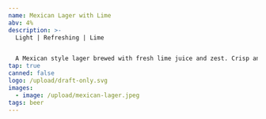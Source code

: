 ```yaml
---
name: Mexican Lager with Lime
abv: 4%
description: >-
  Light | Refreshing | Lime


  A Mexican style lager brewed with fresh lime juice and zest. Crisp and refreshing. Perfect for the heat.
tap: true
canned: false
logo: /upload/draft-only.svg
images:
  - image: /upload/mexican-lager.jpeg
tags: beer
---
```


